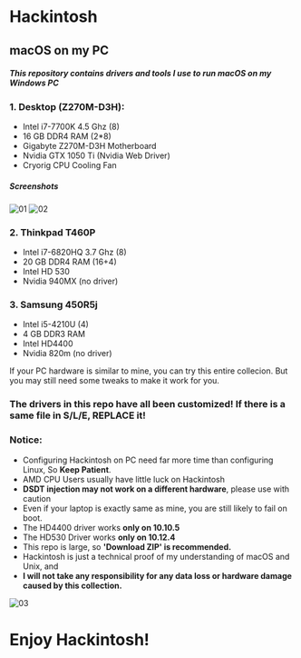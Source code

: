 # Hackintosh
## macOS on my PC

##### This repository contains drivers and tools I use to run macOS on my Windows PC

### 1. Desktop (Z270M-D3H):
- Intel i7-7700K 4.5 Ghz (8)
- 16 GB DDR4 RAM (2*8)
- Gigabyte Z270M-D3H Motherboard
- Nvidia GTX 1050 Ti (Nvidia Web Driver)
- Cryorig CPU Cooling Fan

##### Screenshots
![01](https://i.imgur.com/SzjM91P.jpg)
![02](https://i.imgur.com/Wa7JaNf.png)

### 2. Thinkpad T460P
- Intel i7-6820HQ 3.7 Ghz (8)
- 20 GB DDR4 RAM (16+4)
- Intel HD 530
- Nvidia 940MX (no driver)

### 3. Samsung 450R5j
- Intel i5-4210U (4)
- 4 GB DDR3 RAM
- Intel HD4400
- Nvidia 820m (no driver)

If your PC hardware is similar to mine, you can try this entire collecion. But you may still need some tweaks to make it work for you.  

### The drivers in this repo have all been customized! If there is a same file in S/L/E, REPLACE it!  

### Notice:
 - Configuring Hackintosh on PC need far more time than configuring Linux, So **Keep Patient**.
 - AMD CPU Users usually have little luck on Hackintosh
 - **DSDT injection may not work on a different hardware**, please use with caution
 - Even if your laptop is exactly same as mine, you are still likely to fail on boot.
 - The HD4400 driver works **only on 10.10.5**
 - The HD530 Driver works **only on 10.12.4**
 - This repo is large, so **'Download ZIP' is recommended.**
 - Hackintosh is just a technical proof of my understanding of macOS and Unix, and
 - **I will not take any responsibility for any data loss or hardware damage caused by this collection.**

![03](https://i.imgur.com/JlHl7QK.png)

# Enjoy Hackintosh!  


